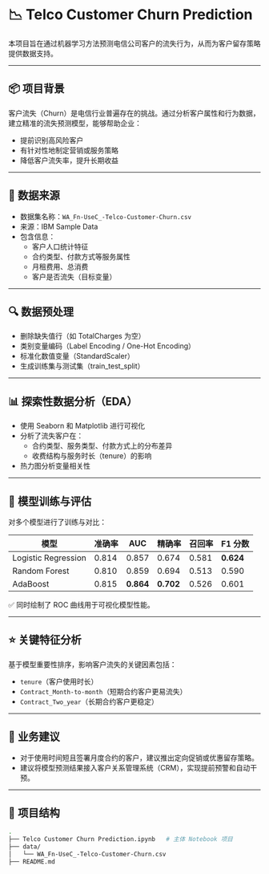 # 📉 Telco Customer Churn Prediction

本项目旨在通过机器学习方法预测电信公司客户的流失行为，从而为客户留存策略提供数据支持。

---

## 📦 项目背景

客户流失（Churn）是电信行业普遍存在的挑战。通过分析客户属性和行为数据，建立精准的流失预测模型，能够帮助企业：
- 提前识别高风险客户
- 有针对性地制定营销或服务策略
- 降低客户流失率，提升长期收益

---

## 📁 数据来源

- 数据集名称：`WA_Fn-UseC_-Telco-Customer-Churn.csv`
- 来源：IBM Sample Data
- 包含信息：
  - 客户人口统计特征
  - 合约类型、付款方式等服务属性
  - 月租费用、总消费
  - 客户是否流失（目标变量）

---

## 🔍 数据预处理

- 删除缺失值行（如 TotalCharges 为空）
- 类别变量编码（Label Encoding / One-Hot Encoding）
- 标准化数值变量（StandardScaler）
- 生成训练集与测试集（train_test_split）

---

## 📊 探索性数据分析（EDA）

- 使用 Seaborn 和 Matplotlib 进行可视化
- 分析了流失客户在：
  - 合约类型、服务类型、付款方式上的分布差异
  - 收费结构与服务时长（tenure）的影响
- 热力图分析变量相关性

---

## 🧠 模型训练与评估

对多个模型进行了训练与对比：

| 模型                | 准确率 | AUC    | 精确率 | 召回率 | F1 分数 |
|---------------------|--------|--------|--------|--------|----------|
| Logistic Regression | 0.814  | 0.857  | 0.674  | 0.581  | **0.624** |
| Random Forest       | 0.810  | 0.859  | 0.694  | 0.513  | 0.590 |
| AdaBoost            | 0.815  | **0.864** | **0.702** | 0.526  | 0.601 |

✅ 同时绘制了 ROC 曲线用于可视化模型性能。

---

## ⭐ 关键特征分析

基于模型重要性排序，影响客户流失的关键因素包括：

- `tenure`（客户使用时长）
- `Contract_Month-to-month`（短期合约客户更易流失）
- `Contract_Two_year`（长期合约客户更稳定）

---

## 📌 业务建议

- 对于使用时间短且签署月度合约的客户，建议推出定向促销或优惠留存策略。
- 建议将模型预测结果接入客户关系管理系统（CRM），实现提前预警和自动干预。

---

## 🚀 项目结构

```bash
.
├── Telco Customer Churn Prediction.ipynb   # 主体 Notebook 项目
├── data/
│   └── WA_Fn-UseC_-Telco-Customer-Churn.csv
├── README.md
